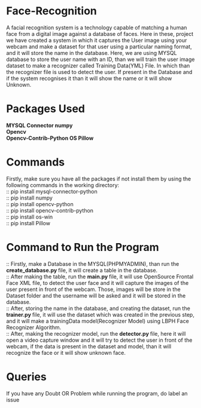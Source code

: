 # Face-Recognition
A facial recognition system is a technology capable of matching a human face from a digital image against a database of faces. Here in these, project we have created a system in which it captures the User image using your webcam and make a dataset for that user using a particular naming format, and it will store the name in the database. Here, we are using MYSQL database to store the user name with an ID, than we will train the user image dataset to make a recognizer called Training Data(YML) File. In which than the recognizer file is used to detect the user. If present in the Database and if the system recognises it than it will show the name or it will show Unknown.

# Packages Used
<strong> MYSQL Connector </strong>
<strong> numpy </strong></br>
<strong> Opencv </strong></br>
<strong> Opencv-Contrib-Python </strong>
<strong> OS </strong>
<strong> Pillow </strong>

# Commands
Firstly, make sure you have all the packages if not install them by using the following commands in the working directory:<br>
:: pip install mysql-connector-python</br>
:: pip install numpy</br>
:: pip install opencv-python</br>
:: pip install opencv-contrib-python</br>
:: pip install os-win</br>
:: pip install Pillow</br>

# Command to Run the Program
:: Firstly, make a Database in the MYSQL(PHPMYADMIN), than run the <strong> create_database.py </strong> file, it will create a table in the database.<br>
:: After making the table, run the <strong> main.py </strong> file, it will use OpenSource Frontal Face XML file, to detect the user face and it will capture the images of the user present in front of the webcam. Those, images will be store in the Dataset folder and the username will be asked and it will be stored in the database.<br>
:: After, storing the name in the database, and creating the dataset, run the <strong> trainer.py </strong> file, it will use the dataset which was created in the previous step, and it will make a trainingData model(Recognizer Model) using LBPH Face Recognizer Algorithm.<br>
:: After, making the recognizer model, run the <strong> detector.py </strong> file, here it will open a video capture window and it will try to detect the user in front of the webcam, if the data is present in the dataset and model, than it will recognize the face or it will show unknown face.<br>

# Queries
If you have any Doubt OR Problem while running the program, do label an issue